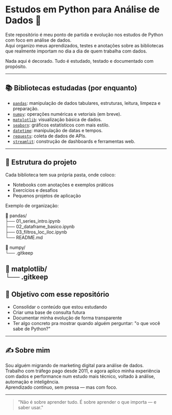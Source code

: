 # Estudos em Python para Análise de Dados 🧠

Este repositório é meu ponto de partida e evolução nos estudos de Python com foco em análise de dados.  
Aqui organizo meus aprendizados, testes e anotações sobre as bibliotecas que realmente importam no dia a dia de quem trabalha com dados.

Nada aqui é decorado. Tudo é estudado, testado e documentado com propósito.

---

## 📚 Bibliotecas estudadas (por enquanto)

- [`pandas`](./pandas): manipulação de dados tabulares, estruturas, leitura, limpeza e preparação.
- [`numpy`](./numpy): operações numéricas e vetoriais (em breve).
- [`matplotlib`](./matplotlib): visualização básica de dados.
- [`seaborn`](./seaborn): gráficos estatísticos com mais estilo.
- [`datetime`](./datetime): manipulação de datas e tempos.
- [`requests`](./requests): coleta de dados de APIs.
- [`streamlit`](./streamlit): construção de dashboards e ferramentas web.

---

## 🚧 Estrutura do projeto

Cada biblioteca tem sua própria pasta, onde coloco:
- Notebooks com anotações e exemplos práticos
- Exercícios e desafios
- Pequenos projetos de aplicação

Exemplo de organização:

📁 pandas/  
├── 01_series_intro.ipynb  
├── 02_dataframe_basico.ipynb  
├── 03_filtros_loc_iloc.ipynb  
└── README.md  

📁 numpy/  
└── .gitkeep  

📁 matplotlib/  
└── .gitkeep  
---

## 🎯 Objetivo com esse repositório

- Consolidar o conteúdo que estou estudando
- Criar uma base de consulta futura
- Documentar minha evolução de forma transparente
- Ter algo concreto pra mostrar quando alguém perguntar: "o que você sabe de Python?"

---

## ✍️ Sobre mim

Sou alguém migrando de marketing digital para análise de dados.  
Trabalho com tráfego pago desde 2011, e agora aplico minha experiência com dados e performance num estudo mais técnico, voltado à análise, automação e inteligência.  
Aprendizado contínuo, sem pressa — mas com foco.

---

> "Não é sobre aprender tudo. É sobre aprender o que importa — e saber usar."


